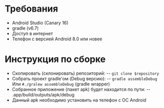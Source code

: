 # Требования
- Android Studio (Canary 16)
- gradle (v6.7)
- Доступ в интернет
- Телефон с версией Android 8.0 или новее

# Инструкция по сборке
- Скопировать (склонировать) репозиторий:
-- ```git clone $repository```
- Собрать проект gradle'ом (Debug версию):
-- ```gradle assembleDebug``` Или ```#./gralew assembleDebug``` (gradle wrapper)
- Собранное приложение (пакет apk) будет находится по пути:
-- .app/build/outputs/apk/debug
- Данный apk необходимо установить на телефон с ОС Android

